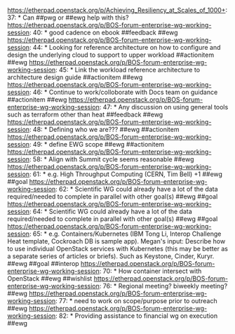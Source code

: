 https://etherpad.openstack.org/p/Achieving_Resiliency_at_Scales_of_1000+: 37: * Can ##pwg or ##ewg help with this?
https://etherpad.openstack.org/p/BOS-forum-enterprise-wg-working-session: 40: * good cadence on ebook ##feedback ##ewg
https://etherpad.openstack.org/p/BOS-forum-enterprise-wg-working-session: 44: * Looking for reference architecture on how to configure and design the underlying cloud to support to upper workload ##actionitem ##ewg
https://etherpad.openstack.org/p/BOS-forum-enterprise-wg-working-session: 45: * Link the workload reference architecture to architecture design guide ##actionitem ##ewg
https://etherpad.openstack.org/p/BOS-forum-enterprise-wg-working-session: 46: * Continue to work/colloborate with Docs team on guidance ##actionitem ##ewg
https://etherpad.openstack.org/p/BOS-forum-enterprise-wg-working-session: 47: * Any discussion on using general tools such as terraform other than heat ##feedback ##ewg
https://etherpad.openstack.org/p/BOS-forum-enterprise-wg-working-session: 48: * Defining who we are??? ##ewg ##actionitem
https://etherpad.openstack.org/p/BOS-forum-enterprise-wg-working-session: 49: * define EWG scope  ##ewg ##actionitem
https://etherpad.openstack.org/p/BOS-forum-enterprise-wg-working-session: 58: * Align with Summit cycle seems reasonable ##ewg
https://etherpad.openstack.org/p/BOS-forum-enterprise-wg-working-session: 61: * e.g. High Throughput Computing (CERN, Tim Bell) +1 ##ewg ##goal
https://etherpad.openstack.org/p/BOS-forum-enterprise-wg-working-session: 62: * Scientific WG could already have a lot of the data required/needed to complete in parallel with other goal(s) ##ewg ##goal
https://etherpad.openstack.org/p/BOS-forum-enterprise-wg-working-session: 64: * Scientific WG could already have a lot of the data required/needed to complete in parallel with other goal(s)  ##ewg ##goal
https://etherpad.openstack.org/p/BOS-forum-enterprise-wg-working-session: 65: * e.g. Containers/Kubernetes (IBM Tong Li, Interop Challenge Heat template, Cockroach DB is sample app). Megan's input: Describe how to use individual OpenStack services with Kubernetes (this may be better as a separate series of articles or briefs). Such as Keystone, Cinder, Kuryr.   ##ewg ##goal ##interop
https://etherpad.openstack.org/p/BOS-forum-enterprise-wg-working-session: 70: * How container intersect with OpenStack ##ewg ##wishlist
https://etherpad.openstack.org/p/BOS-forum-enterprise-wg-working-session: 76: * Regional meeting? biweekly meeting? ##ewg
https://etherpad.openstack.org/p/BOS-forum-enterprise-wg-working-session: 77: * need to work on scope/purpose prior to outreach ##ewg
https://etherpad.openstack.org/p/BOS-forum-enterprise-wg-working-session: 82: * Providing assistance to financial wg on execution ##ewg
